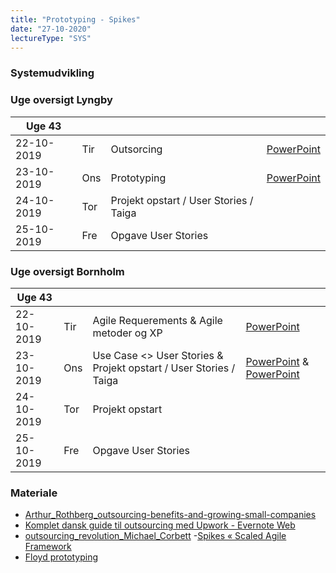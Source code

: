 ```yaml
---
title: "Prototyping - Spikes"
date: "27-10-2020"
lectureType: "SYS"
---
```


### Systemudvikling

### Uge oversigt Lyngby

| Uge 43     |     |                                        |                                                                                              |
| ---------- | --- | -------------------------------------- | -------------------------------------------------------------------------------------------- |
| 22-10-2019 | Tir | Outsorcing                             | [PowerPoint](https://www.dropbox.com/s/9w0lx8akn0rft18/Outsourcing2019.pptx?dl=0)            |
| 23-10-2019 | Ons | Prototyping                            | [PowerPoint](https://www.dropbox.com/s/kwc1bxdq5cq8qf5/Prototyping%20and%20Spikes.pptx?dl=0) |
| 24-10-2019 | Tor | Projekt opstart / User Stories / Taiga |                                                                                              |
| 25-10-2019 | Fre | Opgave User Stories                    |                                                                                              |

### Uge oversigt Bornholm

| Uge 43     |     |                                                                   |                                                                                                                                                                               |
| ---------- | --- | ----------------------------------------------------------------- | ----------------------------------------------------------------------------------------------------------------------------------------------------------------------------- |
| 22-10-2019 | Tir | Agile Requerements & Agile metoder og XP                          | [PowerPoint](https://www.dropbox.com/s/rl2hs709ek3nswn/Agile%20software%20requirements.pptx?dl=0)                                                                             |
| 23-10-2019 | Ons | Use Case <> User Stories & Projekt opstart / User Stories / Taiga | [PowerPoint](https://www.dropbox.com/s/uhtp7nxyoi9e5l8/UP%20%26%20Use%20Cases.pptx?dl=0) & [PowerPoint](https://www.dropbox.com/s/1hnw6rvlw7anmkc/XP%20%26%20SCRUM.pptx?dl=0) |
| 24-10-2019 | Tor | Projekt opstart                                                   |                                                                                                                                                                               |
| 25-10-2019 | Fre | Opgave User Stories                                               |                                                                                                                                                                               |

### Materiale

- [Arthur_Rothberg_outsourcing-benefits-and-growing-small-companies](https://www.dropbox.com/s/a68qgp9ric7b300/Arthur_Rothberg_outsourcing-benefits-and-growing-small-companies.pdf?dl=0)
- [Komplet dansk guide til outsourcing med Upwork - Evernote Web](https://www.dropbox.com/s/yenldkbxi8a8uq1/Komplet%20dansk%20guide%20til%20outsourcing%20med%20Upwork%20-%20Evernote%20Web.pdf?dl=0)
- [outsourcing_revolution_Michael_Corbett](https://www.dropbox.com/s/96wwv3e7v44xclu/outsourcing_revolution_Michael_Corbett.pdf?dl=0) -[Spikes « Scaled Agile Framework](https://www.dropbox.com/s/3rpkblfpk0gw0ys/Spikes%20%C2%AB%20Scaled%20Agile%20Framework.pdf?dl=0)
- [Floyd prototyping](https://www.dropbox.com/s/r6dk7gos864lmnk/Floyd%20prototyping.pdf?dl=0)
